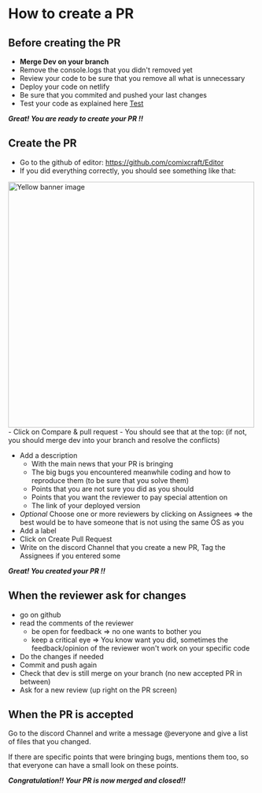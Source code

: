 # How to create a PR

## Before creating the PR

- **Merge Dev on your branch**
- Remove the console.logs that you didn't removed yet
- Review your code to be sure that you remove all what is unnecessary
- Deploy your code on netlify
- Be sure that you commited and pushed your last changes 
- Test your code as explained here [Test](/test-procedure-guideline.md) 
 
***Great! You are ready to create your PR !!***

## Create the PR

- Go to the github of editor: https://github.com/comixcraft/Editor
- If you did everything correctly, you should see something like that:
<img src="https://docs.github.com/assets/cb-34106/mw-1440/images/help/pull_requests/pull-request-compare-pull-request.webp" alt="Yellow banner image" width="500" height="auto">
- Click on Compare & pull request
- You should see that at the top: (if not, you should merge dev into your branch and resolve the conflicts)

- Add a description
  - With the main news that your PR is bringing
  - The big bugs you encountered meanwhile coding and how to reproduce them (to be sure that you solve them)
  - Points that you are not sure you did as you should
  - Points that you want the reviewer to pay special attention on
  - The link of your deployed version
- *Optional* Choose one or more reviewers by clicking on Assignees => the best would be to have someone that is not using the same OS as you
- Add a label
- Click on Create Pull Request
- Write on the discord Channel that you create a new PR, Tag the Assignees if you entered some

***Great! You created your PR !!***

## When the reviewer ask for changes

- go on github
- read the comments of the reviewer
  - be open for feedback => no one wants to bother you
  - keep a critical eye => You know want you did, sometimes the feedback/opinion of the reviewer won't work on your specific code
- Do the changes if needed
- Commit and push again
- Check that dev is still merge on your branch (no new accepted PR in between)
- Ask for a new review (up right on the PR screen)

## When the PR is accepted

Go to the discord Channel and write a message @everyone and give a list of files that you changed.

If there are specific points that were bringing bugs, mentions them too, so that everyone can have a small look on these points.

***Congratulation!! Your PR is now merged and closed!!***
